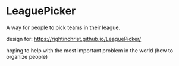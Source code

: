 # LeaguePicker

A way for people to pick teams in their league.

design for:
https://rightinchrist.github.io/LeaguePicker/

hoping to help with the most important problem in the world (how to organize people)
